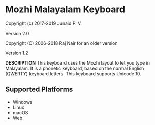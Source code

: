 Mozhi Malayalam Keyboard
=====================
Copyright (c) 2017-2019 Junaid P. V.

Version 2.0

Copyright (C) 2006-2018 Raj Nair for an older version

Version 1.2

__DESCRIPTION__
This keyboard uses the Mozhi layout to let you type in Malayalam. It is a phonetic keyboard, based on the normal English (QWERTY) keyboard letters. This keyboard supports Unicode 10.

Supported Platforms
-------------------
 * Windows
 * Linux
 * macOS
 * Web
